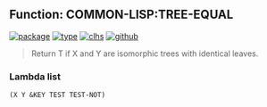 ## Function: COMMON-LISP:TREE-EQUAL
[![package](https://img.shields.io/badge/Package-COMMON--LISP-5f9ea0.svg?style=social&colorA=999999)](../) [![type](https://img.shields.io/badge/Type-Function-5f9ea0.svg?style=social&colorA=999999)](../#function) [![clhs](https://img.shields.io/badge/CLHS-TREE--EQUAL-5f9ea0.svg?style=social&colorA=999999)](http://www.lispworks.com/documentation/HyperSpec/Body/f_tree_e.htm) [![github](https://img.shields.io/badge/GitHub-View_the_source-5f9ea0.svg?style=social&colorA=999999&logo=github)](https://github.com/sbcl/sbcl/blob/master/src/code/list.lisp/) 

> Return T if X and Y are isomorphic trees with identical leaves.

### Lambda list
```
(X Y &KEY TEST TEST-NOT)
```
